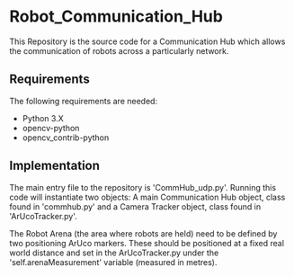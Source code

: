 # Robot_Communication_Hub
This Repository is the source code for a Communication Hub which allows the communication of robots across a particularly network.

## Requirements
The following requirements are needed:
- Python 3.X
- opencv-python
- opencv_contrib-python

## Implementation
The main entry file to the repository is 'CommHub_udp.py'. Running this code will instantiate two objects: A main Communication Hub object, class found in 'commhub.py' and a Camera Tracker object, class found in 'ArUcoTracker.py'.

The Robot Arena (the area where robots are held) need to be defined by two positioning ArUco markers. These should be positioned at a fixed real world distance and set in the ArUcoTracker.py under the 'self.arenaMeasurement' variable (measured in metres).